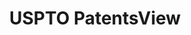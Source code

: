 ---
bigquery: https://console.cloud.google.com/bigquery?p=patents-public-data&d=patentsview&page=dataset
citation: Attribution should be given to PatentsView for use, distribution, or derivative
  works.
code: https://github.com/CSSIP-AIR/PatentsView-Code-Snippets/
contributors: USPTO
cost: None
description: 'PatentsView includes US patent data including raw data (summaries, applications,
  pregrant applications), disambugations of inventors and assignees, and inventor
  gender estimates.  Also foreign priority data, # of figures and sheets, and government
  interest statements.'
documentation: https://patentsview.org/query/builder-faqs
last_edit: 04/08/2022, 10:47:14
location: https://patentsview.org/
maintained_by: USPTO
record_creation_timestamp: 12/2/2020 17:20:46
schema_fields:
- subgroup_id
- level_two
- disamb_inventor_id_20170808
- male_flag
- disamb_inventor_id_20180528
- disamb_inventor_id_20201229
- male
- county
- status
- variety
- state
- fname
- filename
- assignee_id
- field_id
- location_id
- disamb_assignee_id_20181127
- disamb_inventor_id_20200331
- subcategory_id
- latin_name
- action_date
- deceased
- group
- disamb_inventor_id_20200630
- dependent
- section_id
- state_fips
- county_fips
- citation_id
- _102_date
- subsection_id
- subgroup
- patent_id
- term_grant
- city
- disamb_assignee_id_20200331
- num_figures
- exemplary
- abstract
- term_disclaimer
- type
- term_extension
- level_one
- symbol_position
- rel_id
- section
- gi_statement
- attribution_status
- classification_level
- contract_award_number
- disamb_inventor_id_20200929
- disamb_assignee_id_20190312
- mainclass_id
- disamb_inventor_id_20171003
- disamb_inventor_id_20190312
- role
- doctype
- classification_status
- sector_title
- id
- main_group
- subclass_id
- disamb_inventor_id_20191231
- organization_id
- classification_value
- disamb_inventor_id_20190820
- rawinventor_id
- lapse_of_patent
- num_claims
- rawlocation_id
- number
- num
- disclaimer_date
- f371_date
- rawassignee_id
- level_three
- subclass
- disamb_assignee_id_20190820
- disamb_inventor_id_20191008
- uuid
- inventor_id
- latlong
- disamb_assignee_id_20200630
- rule_47
- f102_date
- longitude
- ipc_class
- disamb_inventor_id_20171226
- application_id
- sequence
- category
- disamb_assignee_id_20200929
- field_title
- organization
- designation
- date
- withdrawn
- text
- kind
- length
- country_transformed
- category_id
- applicant_type
- lawyer_id
- disamb_inventor_id_20170307
- ipc_version_indicator
- name
- publication_number
- group_id
- num_sheets
- disamb_assignee_id_20191008
- disamb_assignee_id_20191231
- reldocno
- country
- series_code
- relkind
- name_first
- disamb_inventor_id_20181127
- latitude
- name_last
- classification_data_source
- doc_type
- _371_date
- title
- lname
shortname: patentsview
tags:
- disambiguation
- United States
- gender
terms_of_use: Creative Commons Attribution 4.0 International License.
timeframe: 1963-1999
title: USPTO PatentsView
uuid: cf1780b1-e265-4e49-8d1d-83b9cfe0fd9a
---